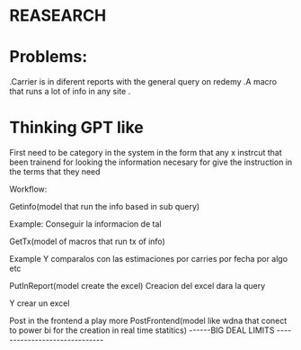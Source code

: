 # REASEARCH





# Problems:


.Carrier is in diferent reports with the general query on redemy
.A macro that runs a lot of info in any site 
.



# Thinking GPT like

First need to be category in the system in the form that any x instrcut that been trainend for looking the information necesary for 
give the instruction in the terms that they need

Workflow:

Getinfo(model that run the info based in sub query)

Example: 
Conseguir la informacion de tal


GetTx(model of macros that run tx of info) 

Example
Y comparalos con las estimaciones por carries por fecha por algo etc

PutInReport(model create the excel) 
Creacion del excel dara la query 

Y crear un excel 

Post in the frontend a play more 
PostFrontend(model like wdna that conect to power bi for the creation in real time statitics)
------BIG DEAL LIMITS ------------------------------




